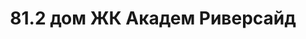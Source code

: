 ---
title: '81.2 дом ЖК Академ Риверсайд'
description: 'Ведутся работы по строительству 2 последних домов района, успевайте купить квартиру по выгодным ценам.'
image: '/public/81 2 дом/81  10.webp'
---